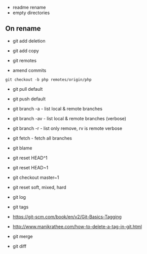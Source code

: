 * readme rename
* empty directories


## On rename
* git add deletion
* git add copy
 

* git remotes
* amend commits


`git checkout -b php remotes/origin/php`

* git pull default
* git push default


* git branch -a - list local & remote branches
* git branch -av - list local & remote branches (verbose)
* git branch -r - list only remove, rv is remote verbose


* git fetch - fetch all branches


* git blame
* git reset HEAD^1
* git reset HEAD~1

* git checkout master~1

* git reset soft, mixed, hard

* git log
* git tags


* https://git-scm.com/book/en/v2/Git-Basics-Tagging

* http://www.manikrathee.com/how-to-delete-a-tag-in-git.html

* git merge
* git diff
